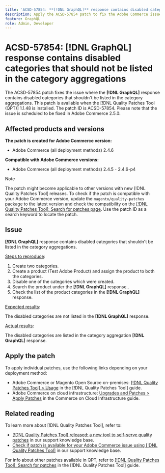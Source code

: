 ```yaml
---
title: 'ACSD-57854: **[!DNL GraphQL]** response contains disabled categories that should not be listed in the category aggregations'
description: Apply the ACSD-57854 patch to fix the Adobe Commerce issue where the **[!DNL GraphQL]** response contains disabled categories that shouldn't be listed in the category aggregations.
feature: GraphQL
role: Admin, Developer
---
```

# ACSD-57854: **[!DNL GraphQL]** response contains disabled categories that should not be listed in the category aggregations

The ACSD-57854 patch fixes the issue where the **[!DNL GraphQL]** response contains disabled categories that shouldn't be listed in the category aggregations. This patch is available when the [!DNL Quality Patches Tool (QPT)] 1.1.48 is installed. The patch ID is ACSD-57854. Please note that the issue is scheduled to be fixed in Adobe Commerce 2.5.0.

## Affected products and versions

**The patch is created for Adobe Commerce version:**

* Adobe Commerce (all deployment methods) 2.4.6

**Compatible with Adobe Commerce versions:**

* Adobe Commerce (all deployment methods) 2.4.5 - 2.4.6-p4

>[!NOTE]
>
>The patch might become applicable to other versions with new [!DNL Quality Patches Tool] releases. To check if the patch is compatible with your Adobe Commerce version, update the `magento/quality-patches` package to the latest version and check the compatibility on the [[!DNL Quality Patches Tool]: Search for patches page](https://experienceleague.adobe.com/tools/commerce-quality-patches/index.html). Use the patch ID as a search keyword to locate the patch.

## Issue

**[!DNL GraphQL]** response contains disabled categories that shouldn't be listed in the category aggregations.

<u>Steps to reproduce</u>:

1. Create two categories.
1. Create a product (Test Adobe Product) and assign the product to both the categories.
1. Disable one of the categories which were created.
1. Search the product under the **[!DNL GraphQL]** response..
1. Check the list of the product categories in the **[!DNL GraphQL]** response.

<u>Expected results</u>:

The disabled categories are not listed in the **[!DNL GraphQL]** response.

<u>Actual results</u>:

The disabled categories are listed in the category aggregation **[!DNL GraphQL]** response.

## Apply the patch

To apply individual patches, use the following links depending on your deployment method:

* Adobe Commerce or Magento Open Source on-premises: [[!DNL Quality Patches Tool] > Usage](https://experienceleague.adobe.com/docs/commerce-operations/tools/quality-patches-tool/usage.html) in the [!DNL Quality Patches Tool] guide.
* Adobe Commerce on cloud infrastructure: [Upgrades and Patches > Apply Patches](https://experienceleague.adobe.com/docs/commerce-cloud-service/user-guide/develop/upgrade/apply-patches.html) in the Commerce on Cloud Infrastructure guide.

## Related reading

To learn more about [!DNL Quality Patches Tool], refer to:

* [[!DNL Quality Patches Tool] released: a new tool to self-serve quality patches](/help/announcements/adobe-commerce-announcements/magento-quality-patches-released-new-tool-to-self-serve-quality-patches.md) in our support knowledge base.
* [Check if patch is available for your Adobe Commerce issue using [!DNL Quality Patches Tool]](/help/support-tools/patches-available-in-qpt-tool/check-patch-for-magento-issue-with-magento-quality-patches.md) in our support knowledge base.

For info about other patches available in QPT, refer to [[!DNL Quality Patches Tool]: Search for patches](https://experienceleague.adobe.com/tools/commerce-quality-patches/index.html) in the [!DNL Quality Patches Tool] guide.

